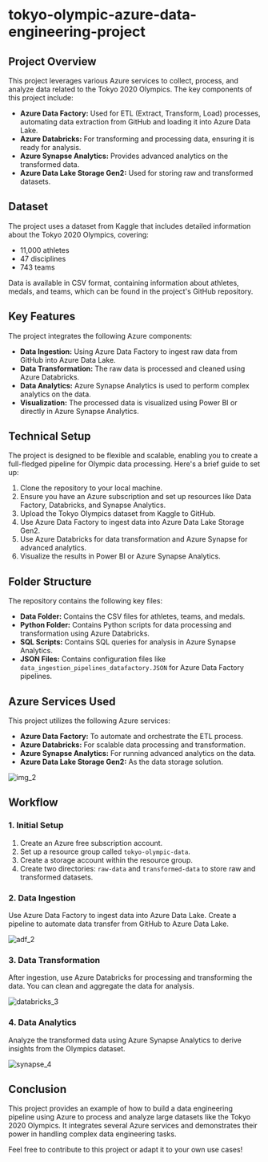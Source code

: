 # tokyo-olympic-azure-data-engineering-project



## Project Overview
<p>This project leverages various Azure services to collect, process, and analyze data related to the Tokyo 2020 Olympics. The key components of this project include:</p>
<ul>
  <li><strong>Azure Data Factory:</strong> Used for ETL (Extract, Transform, Load) processes, automating data extraction from GitHub and loading it into Azure Data Lake.</li>
  <li><strong>Azure Databricks:</strong> For transforming and processing data, ensuring it is ready for analysis.</li>
  <li><strong>Azure Synapse Analytics:</strong> Provides advanced analytics on the transformed data.</li>
  <li><strong>Azure Data Lake Storage Gen2:</strong> Used for storing raw and transformed datasets.</li>
</ul>

## Dataset
<p>The project uses a dataset from Kaggle that includes detailed information about the Tokyo 2020 Olympics, covering:</p>
<ul>
  <li>11,000 athletes</li>
  <li>47 disciplines</li>
  <li>743 teams</li>
</ul>
<p>Data is available in CSV format, containing information about athletes, medals, and teams, which can be found in the project's GitHub repository.</p>

## Key Features
<p>The project integrates the following Azure components:</p>
<ul>
  <li><strong>Data Ingestion:</strong> Using Azure Data Factory to ingest raw data from GitHub into Azure Data Lake.</li>
  <li><strong>Data Transformation:</strong> The raw data is processed and cleaned using Azure Databricks.</li>
  <li><strong>Data Analytics:</strong> Azure Synapse Analytics is used to perform complex analytics on the data.</li>
  <li><strong>Visualization:</strong> The processed data is visualized using Power BI or directly in Azure Synapse Analytics.</li>
</ul>

## Technical Setup
<p>The project is designed to be flexible and scalable, enabling you to create a full-fledged pipeline for Olympic data processing. Here's a brief guide to set up:</p>

<ol>
  <li>Clone the repository to your local machine.</li>
  <li>Ensure you have an Azure subscription and set up resources like Data Factory, Databricks, and Synapse Analytics.</li>
  <li>Upload the Tokyo Olympics dataset from Kaggle to GitHub.</li>
  <li>Use Azure Data Factory to ingest data into Azure Data Lake Storage Gen2.</li>
  <li>Use Azure Databricks for data transformation and Azure Synapse for advanced analytics.</li>
  <li>Visualize the results in Power BI or Azure Synapse Analytics.</li>
</ol>

## Folder Structure
<p>The repository contains the following key files:</p>
<ul>
  <li><strong>Data Folder:</strong> Contains the CSV files for athletes, teams, and medals.</li>
  <li><strong>Python Folder:</strong> Contains Python scripts for data processing and transformation using Azure Databricks.</li>
  <li><strong>SQL Scripts:</strong> Contains SQL queries for analysis in Azure Synapse Analytics.</li>
  <li><strong>JSON Files:</strong> Contains configuration files like <code>data_ingestion_pipelines_datafactory.JSON</code> for Azure Data Factory pipelines.</li>
</ul>

## Azure Services Used
<p>This project utilizes the following Azure services:</p>
<ul>
  <li><strong>Azure Data Factory:</strong> To automate and orchestrate the ETL process.</li>
  <li><strong>Azure Databricks:</strong> For scalable data processing and transformation.</li>
  <li><strong>Azure Synapse Analytics:</strong> For running advanced analytics on the data.</li>
  <li><strong>Azure Data Lake Storage Gen2:</strong> As the data storage solution.</li>
</ul>

![img_2](https://github.com/user-attachments/assets/2d6304cb-a787-4058-8a64-6a611304aa53)


## Workflow

### 1. Initial Setup
<ol>
  <li>Create an Azure free subscription account.</li>
  <li>Set up a resource group called <code>tokyo-olympic-data</code>.</li>
  <li>Create a storage account within the resource group.</li>
  <li>Create two directories: <code>raw-data</code> and <code>transformed-data</code> to store raw and transformed datasets.</li>
</ol>

### 2. Data Ingestion
<p>Use Azure Data Factory to ingest data into Azure Data Lake. Create a pipeline to automate data transfer from GitHub to Azure Data Lake.</p>

![adf_2](https://github.com/user-attachments/assets/64af9f92-d500-4073-b43f-5a1ba336204f)


### 3. Data Transformation
<p>After ingestion, use Azure Databricks for processing and transforming the data. You can clean and aggregate the data for analysis.</p>

![databricks_3](https://github.com/user-attachments/assets/c3f532f7-f99b-4ecf-9217-5855bbe849c5)


### 4. Data Analytics
<p>Analyze the transformed data using Azure Synapse Analytics to derive insights from the Olympics dataset.</p>

![synapse_4](https://github.com/user-attachments/assets/3d6235fa-edad-43a1-aa5e-50b615031727)



## Conclusion
<p>This project provides an example of how to build a data engineering pipeline using Azure to process and analyze large datasets like the Tokyo 2020 Olympics. It integrates several Azure services and demonstrates their power in handling complex data engineering tasks.</p>

<p>Feel free to contribute to this project or adapt it to your own use cases!</p>


